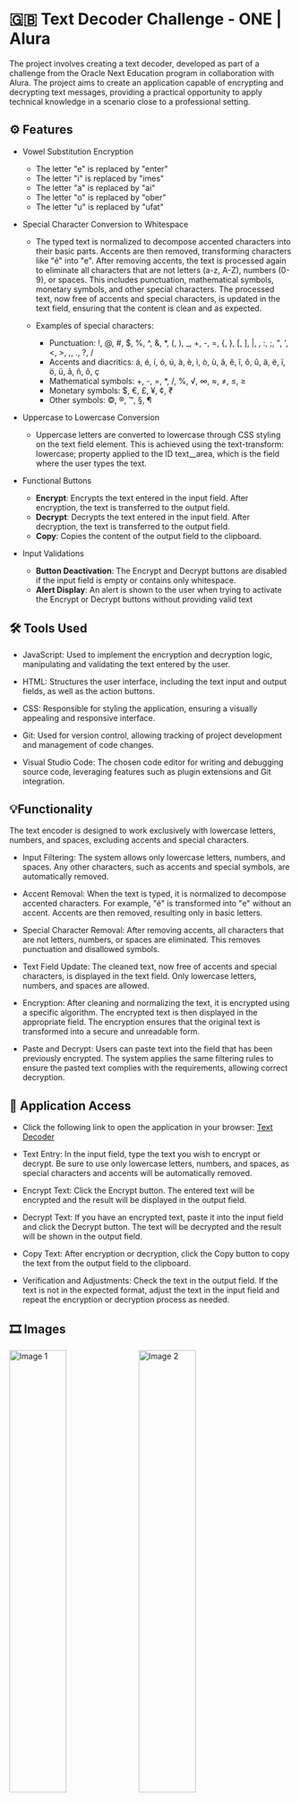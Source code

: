 # 🇬🇧 Text Decoder Challenge - ONE | Alura
The project involves creating a text decoder, developed as part of a challenge from the Oracle Next Education program in collaboration with Alura. The project aims to create an application capable of encrypting and decrypting text messages, providing a practical opportunity to apply technical knowledge in a scenario close to a professional setting.

## ⚙ Features

* Vowel Substitution Encryption

  * The letter "e" is replaced by "enter"
  * The letter "i" is replaced by "imes"
  * The letter "a" is replaced by "ai"
  * The letter "o" is replaced by "ober"
  * The letter "u" is replaced by "ufat"

* Special Character Conversion to Whitespace

  * The typed text is normalized to decompose accented characters into their basic parts. Accents are then removed, transforming characters like "é" into "e". After removing accents, the text is processed again to eliminate all characters that are not letters (a-z, A-Z), numbers (0-9), or spaces. This includes punctuation, mathematical symbols, monetary symbols, and other special characters. The processed text, now free of accents and special characters, is updated in the text field, ensuring that the content is clean and as expected.

  * Examples of special characters:
    * Punctuation: !, @, #, $, %, ^, &, *, (, ), _, +, -, =, {, }, [, ], |, , :, ;, ", ', <, >, ,, ., ?, /
    * Accents and diacritics: á, é, í, ó, ú, à, è, ì, ò, ù, â, ê, î, ô, û, ä, ë, ï, ö, ü, ã, ñ, õ, ç
    * Mathematical symbols: +, -, =, *, /, %, √, ∞, ≈, ≠, ≤, ≥
    * Monetary symbols: $, €, £, ¥, ¢, ₹
    * Other symbols: ©, ®, ™, §, ¶

* Uppercase to Lowercase Conversion

  * Uppercase letters are converted to lowercase through CSS styling on the text field element. This is achieved using the text-transform: lowercase; property applied to the ID text__area, which is the field where the user types the text.

* Functional Buttons
  * <b>Encrypt</b>: Encrypts the text entered in the input field. After encryption, the text is transferred to the output field.
  * <b>Decrypt</b>: Decrypts the text entered in the input field. After decryption, the text is transferred to the output field.
  * <b>Copy</b>: Copies the content of the output field to the clipboard.

* Input Validations
  * <b>Button Deactivation</b>: The Encrypt and Decrypt buttons are disabled if the input field is empty or contains only whitespace.
  * <b>Alert Display</b>: An alert is shown to the user when trying to activate the Encrypt or Decrypt buttons without providing valid text
  
## 🛠️ Tools Used
* JavaScript: Used to implement the encryption and decryption logic, manipulating and validating the text entered by the user.

* HTML: Structures the user interface, including the text input and output fields, as well as the action buttons.

* CSS: Responsible for styling the application, ensuring a visually appealing and responsive interface.

* Git: Used for version control, allowing tracking of project development and management of code changes.

* Visual Studio Code: The chosen code editor for writing and debugging source code, leveraging features such as plugin extensions and Git integration.

## 💡Functionality
The text encoder is designed to work exclusively with lowercase letters, numbers, and spaces, excluding accents and special characters.

* Input Filtering: The system allows only lowercase letters, numbers, and spaces. Any other characters, such as accents and special symbols, are automatically removed.

* Accent Removal: When the text is typed, it is normalized to decompose accented characters. For example, "é" is transformed into "e" without an accent. Accents are then removed, resulting only in basic letters.

* Special Character Removal: After removing accents, all characters that are not letters, numbers, or spaces are eliminated. This removes punctuation and disallowed symbols.

* Text Field Update: The cleaned text, now free of accents and special characters, is displayed in the text field. Only lowercase letters, numbers, and spaces are allowed.

* Encryption: After cleaning and normalizing the text, it is encrypted using a specific algorithm. The encrypted text is then displayed in the appropriate field. The encryption ensures that the original text is transformed into a secure and unreadable form.

* Paste and Decrypt: Users can paste text into the field that has been previously encrypted. The system applies the same filtering rules to ensure the pasted text complies with the requirements, allowing correct decryption.

## 📲 Application Access

* Click the following link to open the application in your browser: <a href="https://text-decoder-psi.vercel.app/">Text Decoder</a>

* Text Entry: In the input field, type the text you wish to encrypt or decrypt. Be sure to use only lowercase letters, numbers, and spaces, as special characters and accents will be automatically removed.

* Encrypt Text: Click the Encrypt button. The entered text will be encrypted and the result will be displayed in the output field.

* Decrypt Text: If you have an encrypted text, paste it into the input field and click the Decrypt button. The text will be decrypted and the result will be shown in the output field.

* Copy Text: After encryption or decryption, click the Copy button to copy the text from the output field to the clipboard.

* Verification and Adjustments: Check the text in the output field. If the text is not in the expected format, adjust the text in the input field and repeat the encryption or decryption process as needed.

## 🎞️ Images
<img src="https://github.com/user-attachments/assets/373f56c9-c08e-46c0-bd9e-40bd054ce79e" width="45%" height="auto" alt="Image 1">
<img src="https://github.com/user-attachments/assets/da00cc92-9065-4060-9af6-0c1fd89ca76e" width="45%" height="auto" alt="Image 2">

<br>

# 🇧🇷 Challenge Decodificador de Texto - ONE | Alura
O projeto envolve a criação de um decodificador de texto,  desenvolvido como parte de um desafio do programa Oracle Next Education em colaboração com a Alura. O projeto visa criar uma aplicação capaz de criptografar e descriptografar mensagens de texto, oferecendo uma oportunidade prática para aplicar conhecimentos técnicos em uma situação próxima à realidade profissional.

## ⚙ Features

* Criptografia por Substituição de Vogais

  * Letra "e" é substituída por "enter"
  * Letra "i" é substituída por "imes"
  * Letra "a" é substituída por "ai"
  * Letra "o" é substituída por "ober"
  * Letra "u" é substituída por "ufat"

* Conversão de Caracteres Especiais para Espaços em Branco

  * O texto digitado é normalizado para decompor caracteres acentuados em suas partes básicas. Em seguida, os acentos são removidos, transformando caracteres como "é" em "e". Após a remoção dos acentos, o texto é processado novamente para eliminar todos os caracteres que não sejam letras (a-z, A-Z), números (0-9) ou espaços. Isso inclui pontuação, símbolos matemáticos, monetários e outros caracteres especiais. O texto processado, agora sem acentos e caracteres especiais, é atualizado no campo de texto, garantindo que o conteúdo fique limpo e conforme esperado.
  
  * Exemplos dos caracteres especiais:
    * Pontuação: !, @, #, $, %, ^, &, *, (, ), _, +, -, =, {, }, [, ], |, \, :, ;, ", ', <, >, ,, ., ?, /
    * Acentos e diacríticos: á, é, í, ó, ú, à, è, ì, ò, ù, â, ê, î, ô, û, ä, ë, ï, ö, ü, ã, ñ, õ, ç
    * Símbolos matemáticos: +, -, =, *, /, %, √, ∞, ≈, ≠, ≤, ≥
    * Símbolos monetários: $, €, £, ¥, ¢, ₹
    * Outros símbolos: ©, ®, ™, §, ¶

* Conversão de Letra Maiúscula para Letra Minúscula
  
  * A conversão de letras maiúsculas para minúsculas foi feita através da estilização CSS no elemento de campo de texto. Isso é realizado utilizando a propriedade text-transform: lowercase; aplicada ao ID text__area, que é o campo onde o usuário digita o texto.
 
* Botões Funcionais
  * <b>Encrypt</b>: Criptografa o texto inserido no campo de entrada. Após a criptografia, o texto é transferido para o campo de saída.
  * <b>Decrypt</b>: Descriptografa o texto inserido no campo de entrada. Após a descriptografia, o texto é transferido para o campo de saída.
  * <b>Copy</b>: Copia o conteúdo do campo de saída para a área de transferência.

* Validações de Entrada
  * <b>Desativação dos Botões</b>: Os botões Encrypt e Decrypt são desativados se o campo de entrada estiver vazio ou contiver apenas espaços em branco.
  * <b>Exibição de Alerta</b>: Um alerta é exibido ao usuário quando tenta acionar os botões Encrypt ou Decrypt sem fornecer um texto válido.
 
## 🛠️ Ferramentas Utilizadas
* JavaScript: Utilizado para implementar a lógica de criptografia e descriptografia, manipulando e validando o texto inserido pelo usuário.

* HTML: Estrutura a interface do usuário, incluindo os campos de entrada e saída de texto, bem como os botões de ação.

* CSS: Responsável pela estilização da aplicação, garantindo uma interface visualmente agradável e responsiva.

* Git: Utilizado para controle de versão, permitindo acompanhar o desenvolvimento do projeto e gerenciar alterações no código.
* Visual Studio Code: Editor de código escolhido para escrever e depurar o código-fonte, aproveitando suas funcionalidades como extensão de plugins e integração com Git.

## 💡Funcionalidade
O codificador de texto é projetado para trabalhar exclusivamente com letras minúsculas, números e espaços, excluindo acentos e caracteres especiais.

* Filtragem de Entrada: O sistema permite apenas letras minúsculas, números e espaços. Qualquer caractere diferente, como acentos e símbolos especiais, é removido automaticamente.

* Remoção de Acentos: Quando o texto é digitado, ele é normalizado para decompor caracteres acentuados. Por exemplo, "é" é transformado em "e" sem acento. Em seguida, os acentos são removidos, resultando apenas nas letras básicas.

* Remoção de Caracteres Especiais: Após a remoção dos acentos, todos os caracteres que não sejam letras, números ou espaços são eliminados. Isso remove pontuações e símbolos não permitidos.

* Atualização do Campo de Texto: O texto limpo, agora livre de acentos e caracteres especiais, é exibido no campo de texto. Apenas letras minúsculas, números e espaços são permitidos.

* Criptografia: Após a limpeza e normalização do texto, ele é criptografado usando um algoritmo específico. O texto criptografado é então exibido no campo apropriado. A criptografia garante que o texto original seja transformado em uma forma segura e ilegível. 

* Colar e Descriptografar: Usuários podem colar texto no campo que já foi criptografado anteriormente. O sistema aplica as mesmas regras de filtragem para garantir que o texto colado esteja em conformidade com os requisitos, permitindo uma descriptografia correta.

## 📲 Acesso à Aplicação

* Clique no seguinte link da aplicação para abrir a aplicação no seu navegador: <a href="https://text-decoder-psi.vercel.app/">Text Decoder</a>

* Inserção de Texto: No campo de entrada, digite o texto que deseja criptografar ou descriptografar. Certifique-se de usar apenas letras minúsculas, números e espaços, pois caracteres especiais e acentos serão removidos automaticamente.
  
* Criptografar Texto: Clique no botão Encrypt (Criptografar). O texto inserido será criptografado e o resultado será exibido no campo de saída. 

* Descriptografar Texto: Se você tiver um texto criptografado, cole-o no campo de entrada e clique no botão Decrypt (Descriptografar). O texto será descriptografado e o resultado será mostrado no campo de saída. 

* Copiar Texto: Após a criptografia ou descriptografia, clique no botão Copy (Copiar) para copiar o texto do campo de saída para a área de transferência. 

* Verificação e Ajustes: Verifique o texto no campo de saída. Caso o texto não esteja no formato esperado, ajuste o texto no campo de entrada e repita o processo de criptografia ou descriptografia conforme necessário.

## 🎞️ Imagens
<img src="https://github.com/user-attachments/assets/373f56c9-c08e-46c0-bd9e-40bd054ce79e" width="45%" height="auto" alt="Image 1">
<img src="https://github.com/user-attachments/assets/da00cc92-9065-4060-9af6-0c1fd89ca76e" width="45%" height="auto" alt="Image 2">
